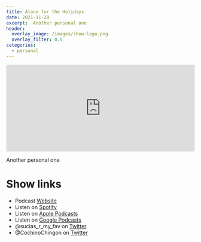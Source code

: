 ```yaml
---
title: Alone for the Holidays
date: 2021-11-28
excerpt:  Another personal one
header:
  overlay_image: /images/show-logo.png
  overlay_filter: 0.5
categories:
  - personal
---
```

<iframe src='https://open.spotify.com/embed/episode/4WNh4SiGtyZrU6swG8iDm7' width='100%' height='232' frameborder='0' allowtransparency='true' allow='encrypted-media'></iframe>

Another personal one

# Show links

* <i class='fas fa-link'></i>Podcast [Website](https://sucias.xyz)
* <i class='fab fa-spotify'></i>Listen on [Spotify](https://open.spotify.com/show/3XjoipCU3QzeIaQAAQpBdW)
* <i class='fas fa-podcast'></i>Listen on [Apple Podcasts](https://podcasts.apple.com/us/podcast/sucias-are-my-favorite/id1548173787)
* <i class='fab fa-google-play'></i>Listen on [Google Podcasts](https://podcasts.google.com/feed/aHR0cHM6Ly9hbmNob3IuZm0vcy80MjI0YzYzYy9wb2RjYXN0L3Jzcw==)
* <i class='fab fa-twitter'></i>@sucias_r_my_fav on [Twitter](https://twitter.com/sucias_r_my_fav)
* <i class='fab fa-twitter'></i>@CochinoChingon on [Twitter](https://twitter.com/cochinochingon)

